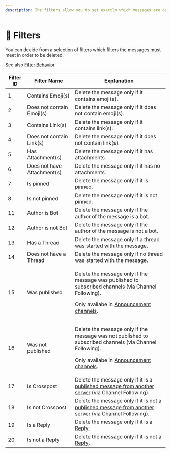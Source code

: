 ```yaml
---
description: The filters allow you to set exactly which messages are deleted.
---
```


# 🔎 Filters

You can decide from a selection of filters which filters the messages must meet in order to be deleted.

See also [Filter Behavior](filter-behavior.md).

| Filter ID | Filter Name                 | Explanation                                                                                                                                                                                                                                                                   |
| --------- | --------------------------- | ----------------------------------------------------------------------------------------------------------------------------------------------------------------------------------------------------------------------------------------------------------------------------- |
| 1         | Contains Emoji(s)           | Delete the message only if it contains emoji(s).                                                                                                                                                                                                                              |
| 2         | Does not contain Emoji(s)   | Delete the message only if it does not contain emoji(s).                                                                                                                                                                                                                      |
| 3         | Contains Link(s)            | Delete the message only if it contains link(s).                                                                                                                                                                                                                               |
| 4         | Does not contain Link(s)    | Delete the message only if it does not contain link(s).                                                                                                                                                                                                                       |
| 5         | Has Attachment(s)           | Delete the message only if it has attachments.                                                                                                                                                                                                                                |
| 6         | Does not have Attachment(s) | Delete the message only if it has no attachments.                                                                                                                                                                                                                             |
| 7         | Is pinned                   | Delete the message only if it is pinned.                                                                                                                                                                                                                                      |
| 8         | Is not pinned               | Delete the message only if it is not pinned.                                                                                                                                                                                                                                  |
| 11        | Author is Bot               | Delete the message only if the author of the message is a bot.                                                                                                                                                                                                                |
| 12        | Author is not Bot           | Delete the message only if the author of the message is not a bot.                                                                                                                                                                                                            |
| 13        | Has a Thread                | Delete the message only if a thread was started with the message.                                                                                                                                                                                                             |
| 14        | Does not have a Thread      | Delete the message only if no thread was started with the message.                                                                                                                                                                                                            |
| 15        | Was published               | <p>Delete the message only if the message was published to subscribed channels (via Channel Following).</p><p>Only availabe in <a href="https://support.discord.com/hc/en-us/articles/360032008192-Announcement-Channels-">Announcement channels</a>.</p>                     |
| 16        | Was not published           | <p>Delete the message only if the message was not published to subscribed channels (via Channel Following).</p><p>Only availabe in <a href="https://support.discord.com/hc/en-us/articles/360032008192-Announcement-Channels-">Announcement channels</a>.</p>                 |
| 17        | Is Crosspost                | Delete the message only if it is a [published message from another server](https://support.discord.com/hc/en-us/articles/360028384531-Channel-Following-FAQ) (via Channel Following).                                                                                         |
| 18        | Is not Crosspost            | Delete the message only if it is not a [published message](https://support.discord.com/hc/en-us/articles/360028384531-Channel-Following-FAQ)[ from another server](https://support.discord.com/hc/en-us/articles/360028384531-Channel-Following-FAQ) (via Channel Following). |
| 19        | Is a Reply                  | Delete the message only if it is a [Reply](https://support.discord.com/hc/en-us/articles/360057382374-Replies-FAQ).                                                                                                                                                           |
| 20        | Is not a Reply              | Delete the message only if it is not a [Reply](https://support.discord.com/hc/en-us/articles/360057382374-Replies-FAQ).                                                                                                                                                       |
